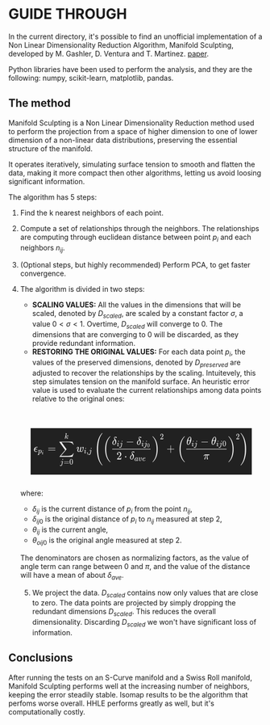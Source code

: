 # GUIDE THROUGH


In the current directory, it's possible to find an unofficial implementation of a Non Linear Dimensionality Reduction Algorithm, Manifold Sculpting, developed by M. Gashler, D. Ventura and T. Martinez. [paper](https://proceedings.neurips.cc/paper/2007/file/c06d06da9666a219db15cf575aff2824-Paper.pdf).


Python libraries have been used to perform the analysis, and they are the following: numpy, scikit-learn, matplotlib, pandas. 


## The method

Manifold Sculpting is a Non Linear Dimensionality Reduction method used to perform the projection from a space of higher dimension to one of lower dimension of a non-linear data distributions, preserving the essential structure of the manifold. 


It operates iteratively, simulating surface tension to smooth and flatten the data, making it more compact then other algorithms, letting us avoid loosing significant information. 

The algorithm has 5 steps:

1. Find the k nearest neighbors of each point. 
2. Compute a set of relationships through the neighbors. The relationships are computing through euclidean distance between point $p_{i}$ and each neighbors $n_{ij}$.
3. (Optional steps, but highly recommended) Perform PCA, to get faster convergence. 
4. The algorithm is divided in two steps:
    
   - **SCALING VALUES:** All the values in the dimensions that will be scaled, denoted by $D_{scaled}$, are scaled by a constant factor $\sigma$, a value $0 < \sigma < 1$. Overtime, $D_{scaled}$ will converge to $0$. The dimensions that are converging to $0$ will be discarded, as they provide redundant information. 
   - **RESTORING THE ORIGINAL VALUES:** For each data point $p_{i}$, the values of the preserved dimensions, denoted by $D_{preserved}$ are adjusted to recover the relationships by the scaling. Intuitevely, this step simulates tension on the manifold surface. An heuristic error value is used to evaluate the current relationships among data points relative to the original ones:


    <div align="center" style="margin-top: 50px; margin-bottom: 25px">
      <img src="formula.png"/>
    </div>
  
   where:
   - $\delta_{ij}$ is the current distance of $p_{i}$ from the point $n_{ij}$, 
   - $\delta_{ij0}$ is the original distance of $p_{i}$ to $n_{ij}$ measured at step 2, 
   - $\theta_{ij}$ is the current angle, 
   - $\theta_{oij0}$ is the original angle measured at step 2.

   The denominators are chosen as normalizing factors, as the value of angle term can range between $0$ and $\pi$, and the value of the distance will have a mean of about $\delta_{ave}$.

   5. We project the data. $D_{scaled}$ contains now only values that are close to zero. The data points are projected by simply dropping the redundant dimensions $D_{scaled}$. This reduces the overall dimensionality. Discarding $D_{scaled}$ we won't have significant loss of information.

## Conclusions

After running the tests on an S-Curve manifold and a Swiss Roll manifold, Manifold Sculpting performs well at the increasing number of neighbors, keeping the error steadily stable. Isomap results to be the algorithm that perfoms worse overall. 
HHLE performs greatly as well, but it's computationally costly. 




